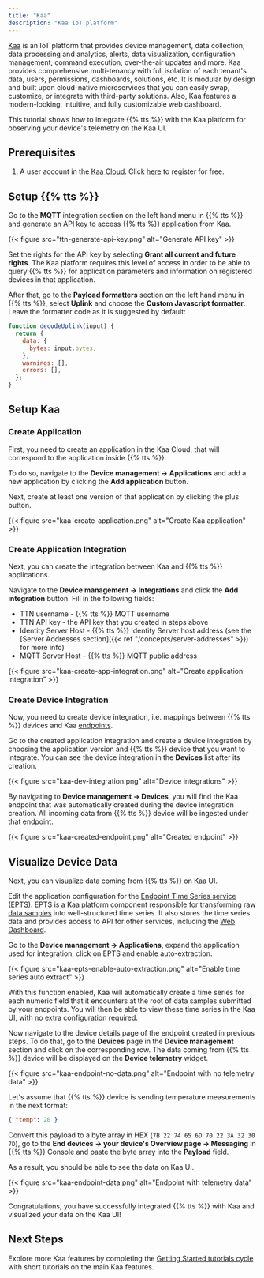 ```yaml
---
title: "Kaa"
description: "Kaa IoT platform"
---
```


[Kaa][kaa site] is an IoT platform that provides device management, data collection, data processing and analytics, alerts, data visualization, configuration management, command execution, over-the-air updates and more. Kaa provides comprehensive multi-tenancy with full isolation of each tenant's data, users, permissions, dashboards, solutions, etc. It is modular by design and built upon cloud-native microservices that you can easily swap, customize, or integrate with third-party solutions. Also, Kaa features a modern-looking, intuitive, and fully customizable web dashboard.

<!--more-->

This tutorial shows how to integrate {{% tts %}} with the Kaa platform for observing your device's telemetry on the Kaa UI.

## Prerequisites

1. A user account in the [Kaa Cloud][kaa cloud login]. Click [here][kaa cloud registration] to register for free.

## Setup {{% tts %}}

Go to the **MQTT** integration section on the left hand menu in {{% tts %}} and generate an API key to access {{% tts %}} application from Kaa.

{{< figure src="ttn-generate-api-key.png" alt="Generate API key" >}}

Set the rights for the API key by selecting **Grant all current and future rights**. The Kaa platform requires this level of access in order to be able to query {{% tts %}} for application parameters and information on registered devices in that application.

After that, go to the **Payload formatters** section on the left hand menu in {{% tts %}}, select **Uplink** and choose the **Custom Javascript formatter**. Leave the formatter code as it is suggested by default:

```js
function decodeUplink(input) {
  return {
    data: {
      bytes: input.bytes,
    },
    warnings: [],
    errors: [],
  };
}
```

## Setup Kaa

### Create Application

First, you need to create an application in the Kaa Cloud, that will correspond to the application inside {{% tts %}}.

To do so, navigate to the **Device management &#8594; Applications** and add a new application by clicking the **Add application** button.

Next, create at least one version of that application by clicking the plus button.

{{< figure src="kaa-create-application.png" alt="Create Kaa application" >}}

### Create Application Integration

Next, you can create the integration between Kaa and {{% tts %}} applications.

Navigate to the **Device management &#8594; Integrations** and click the **Add integration** button. Fill in the following fields:

- TTN username - {{% tts %}} MQTT username
- TTN API key - the API key that you created in steps above
- Identity Server Host - {{% tts %}} Identity Server host address (see the [Server Addresses section]({{< ref "/concepts/server-addresses" >}}) for more info)
- MQTT Server Host - {{% tts %}} MQTT public address

{{< figure src="kaa-create-app-integration.png" alt="Create application integration" >}}

### Create Device Integration

Now, you need to create device integration, i.e. mappings between {{% tts %}} devices and Kaa [endpoints][endpoint].

Go to the created application integration and create a device integration by choosing the application version and {{% tts %}} device that you want to integrate. You can see the device integration in the **Devices** list after its creation.

{{< figure src="kaa-dev-integration.png" alt="Device integrations" >}}

By navigating to **Device management &#8594; Devices**, you will find the Kaa endpoint that was automatically created during the device integration creation.
All incoming data from {{% tts %}} device will be ingested under that endpoint.

{{< figure src="kaa-created-endpoint.png" alt="Created endpoint" >}}

## Visualize Device Data

Next, you can visualize data coming from {{% tts %}} on Kaa UI.

Edit the application configuration for the [Endpoint Time Series service (EPTS)][EPTS]. EPTS is a Kaa platform component responsible for transforming raw [data samples][data-sample] into well-structured time series. It also stores the time series data and provides access to API for other services, including the [Web Dashboard][WD].

Go to the **Device management &#8594; Applications**, expand the application used for integration, click on EPTS and enable auto-extraction.

{{< figure src="kaa-epts-enable-auto-extraction.png" alt="Enable time series auto extract" >}}

With this function enabled, Kaa will automatically create a time series for each numeric field that it encounters at the root of data samples submitted by your endpoints.
You will then be able to view these time series in the Kaa UI, with no extra configuration required.

Now navigate to the device details page of the endpoint created in previous steps. To do that, go to the **Devices** page in the **Device management** section and click on the corresponding row. The data coming from {{% tts %}} device will be displayed on the **Device telemetry** widget.

{{< figure src="kaa-endpoint-no-data.png" alt="Endpoint with no telemetry data" >}}

Let's assume that {{% tts %}} device is sending temperature measurements in the next format:

```json
{ "temp": 20 }
```

Convert this payload to a byte array in HEX (`7B 22 74 65 6D 70 22 3A 32 30 7D`), go to the **End devices &#8594; your device's Overview page &#8594; Messaging** in {{% tts %}} Console and paste the byte array into the **Payload** field.

As a result, you should be able to see the data on Kaa UI.

{{< figure src="kaa-endpoint-data.png" alt="Endpoint with telemetry data" >}}

Congratulations, you have successfully integrated {{% tts %}} with Kaa and visualized your data on the Kaa UI!

## Next Steps

Explore more Kaa features by completing the [Getting Started tutorials cycle][Getting Started tutorials] with short tutorials on the main Kaa features.

[kaa site]: https://www.kaaiot.com/
[kaa cloud login]: https://cloud.kaaiot.com/login
[kaa cloud registration]: https://www.kaaiot.com/free-trial
[data-sample]: https://docs.kaaiot.io/KAA/docs/v1.4.0/Kaa-concepts/#data-sample
[endpoint]: https://docs.kaaiot.io/KAA/docs/v1.4.0/Kaa-concepts/#endpoints
[EPTS]: https://docs.kaaiot.io/KAA/docs/v1.4.0/Features/Data-collection/EPTS
[EPTS time series auto extraction]: https://docs.kaaiot.io/KAA/docs/v1.4.0/Features/Data-collection/EPTS/Configuration/#time-series-auto-extraction
[EPTS time series configuration]: https://docs.kaaiot.io/KAA/docs/v1.4.0/Features/Data-collection/EPTS/Configuration/#time-series-configuration
[WD]: https://docs.kaaiot.io/KAA/docs/v1.4.0/Features/Visualization/WD
[Getting Started tutorials]: https://docs.kaaiot.io/KAA/docs/v1.4.0/Tutorials/getting-started/
